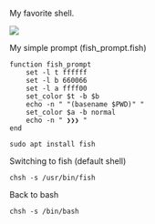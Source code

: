 My favorite shell.

<img src="https://skandyns.github.io/img/fish-shell.png"/>

My simple prompt (fish_prompt.fish)
```
function fish_prompt
    set -l t ffffff
    set -l b 660066
    set -l a ffff00
    set_color $t -b $b
    echo -n " "(basename $PWD)" "
    set_color $a -b normal
    echo -n " ❯❯❯ "
end
```
```
sudo apt install fish
```
Switching to fish (default shell)
```
chsh -s /usr/bin/fish
```
Back to bash
```
chsh -s /bin/bash
```

